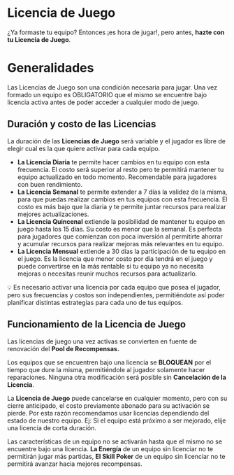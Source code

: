 # Licencia de Juego

¿Ya formaste tu equipo? Entonces ¡es hora de jugar!, pero antes, **hazte con tu Licencia de Juego**. 
# Generalidades

Las Licencias de Juego son una condición necesaria para jugar. Una vez formado un equipo es OBLIGATORIO que el mismo se encuentre bajo licencia activa antes de poder acceder a cualquier modo de juego.
## Duración y costo de las Licencias

La duración de las **Licencias de Juego** será variable y el jugador es libre de elegir cual es la que quiere activar para cada equipo.

- **La Licencia Diaria** te permite hacer cambios en tu equipo con esta frecuencia. El costo será superior al resto pero te permitirá mantener tu equipo actualizado en todo momento. Recomendable para jugadores con buen rendimiento.
- **La Licencia Semanal** te permite extender a 7 días la validez de la misma, para que puedas realizar cambios en tus equipos con esta frecuencia. El costo es más bajo que la diaria y te permite juntar recursos para realizar mejores actualizaciones.
- **La Licencia Quincenal** extiende la posibilidad de mantener tu equipo en juego hasta los 15 días. Su costo es menor que la semanal. Es perfecta para jugadores que comienzan con poca inversión al permitirte ahorrar y acumular recursos para realizar mejoras más relevantes en tu equipo.
- **La Licencia Mensual** extiende a 30 días la participación de tu equipo en el juego. Es la licencia que menor costo por día tendrá en el juego y puede convertirse en la más rentable si tu equipo ya no necesita mejoras o necesitas reunir muchos recursos para actualizarlo.

💡 Es necesario activar una licencia por cada equipo que posea el jugador, pero sus frecuencias y costos son independientes, permitiéndote así poder planificar distintas estrategias para cada uno de tus equipos.

## Funcionamiento de la Licencia de Juego

Las licencias de juego una vez activas se convierten en fuente de renovación del **Pool de Recompensas.**

Los equipos que se encuentren bajo una licencia se **BLOQUEAN** por el tiempo que dure la misma, permitiéndole al jugador solamente hacer reparaciones. Ninguna otra modificación será posible sin **Cancelación de la Licencia**.

La **Licencia de Juego** puede cancelarse en cualquier momento, pero con su cierre anticipado, el costo previamente abonado para su activación se pierde. Por esta razón recomendamos usar licencias dependiendo del estado de nuestro equipo. Ej: Si el equipo está próximo a ser mejorado, elije una licencia de corta duración.

Las características de un equipo no se activarán hasta que el mismo no se encuentre bajo una licencia. **La Energía** de un equipo sin licenciar no te permitirán jugar más partidas, **El Skill Poker** de un equipo sin licenciar no te permitirá avanzar hacia mejores recompensas.
